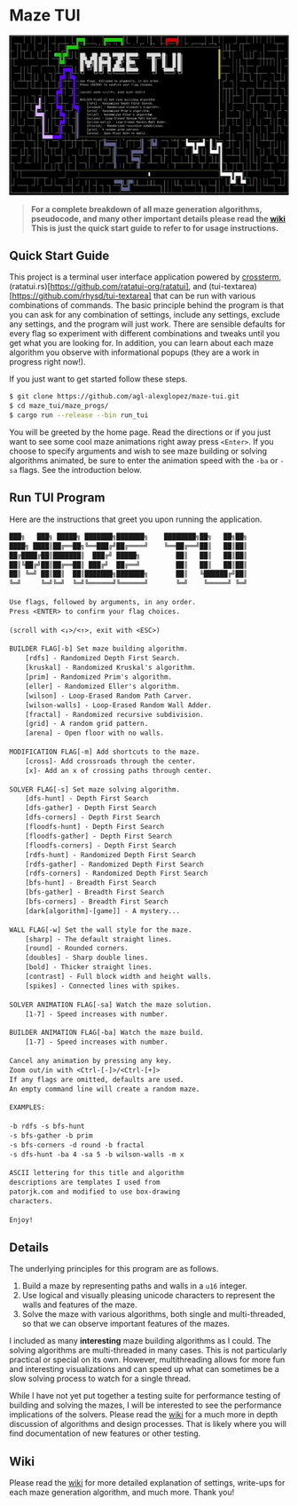 # Maze TUI

![demo](/images/demo.gif)

> **For a complete breakdown of all maze generation algorithms, pseudocode, and many other important details please read the [wiki](https://github.com/agl-alexglopez/maze-tui/wiki) This is just the quick start guide to refer to for usage instructions.**

## Quick Start Guide

This project is a terminal user interface application powered by [crossterm](https://github.com/crossterm-rs/crossterm), (ratatui.rs)[https://github.com/ratatui-org/ratatui], and (tui-textarea)[https://github.com/rhysd/tui-textarea] that can be run with various combinations of commands. The basic principle behind the program is that you can ask for any combination of settings, include any settings, exclude any settings, and the program will just work. There are sensible defaults for every flag so experiment with different combinations and tweaks until you get what you are looking for. In addition, you can learn about each maze algorithm you observe with informational popups (they are a work in progress right now!).

If you just want to get started follow these steps.

```zsh
$ git clone https://github.com/agl-alexglopez/maze-tui.git
$ cd maze_tui/maze_progs/
$ cargo run --release --bin run_tui
```

You will be greeted by the home page. Read the directions or if you just want to see some cool maze animations right away press `<Enter>`. If you choose to specify arguments and wish to see maze building or solving algorithms animated, be sure to enter the animation speed with the `-ba` or `-sa` flags. See the introduction below.

## Run TUI Program

Here are the instructions that greet you upon running the application.

```txt
███╗   ███╗ █████╗ ███████╗███████╗    ████████╗██╗   ██╗██╗
████╗ ████║██╔══██╗╚══███╔╝██╔════╝    ╚══██╔══╝██║   ██║██║
██╔████╔██║███████║  ███╔╝ █████╗         ██║   ██║   ██║██║
██║╚██╔╝██║██╔══██║ ███╔╝  ██╔══╝         ██║   ██║   ██║██║
██║ ╚═╝ ██║██║  ██║███████╗███████╗       ██║   ╚██████╔╝██║
╚═╝     ╚═╝╚═╝  ╚═╝╚══════╝╚══════╝       ╚═╝    ╚═════╝ ╚═╝

Use flags, followed by arguments, in any order.
Press <ENTER> to confirm your flag choices.

(scroll with <↓>/<↑>, exit with <ESC>)

BUILDER FLAG[-b] Set maze building algorithm.
    [rdfs] - Randomized Depth First Search.
    [kruskal] - Randomized Kruskal's algorithm.
    [prim] - Randomized Prim's algorithm.
    [eller] - Randomized Eller's algorithm.
    [wilson] - Loop-Erased Random Path Carver.
    [wilson-walls] - Loop-Erased Random Wall Adder.
    [fractal] - Randomized recursive subdivision.
    [grid] - A random grid pattern.
    [arena] - Open floor with no walls.

MODIFICATION FLAG[-m] Add shortcuts to the maze.
    [cross]- Add crossroads through the center.
    [x]- Add an x of crossing paths through center.

SOLVER FLAG[-s] Set maze solving algorithm.
    [dfs-hunt] - Depth First Search
    [dfs-gather] - Depth First Search
    [dfs-corners] - Depth First Search
    [floodfs-hunt] - Depth First Search
    [floodfs-gather] - Depth First Search
    [floodfs-corners] - Depth First Search
    [rdfs-hunt] - Randomized Depth First Search
    [rdfs-gather] - Randomized Depth First Search
    [rdfs-corners] - Randomized Depth First Search
    [bfs-hunt] - Breadth First Search
    [bfs-gather] - Breadth First Search
    [bfs-corners] - Breadth First Search
    [dark[algorithm]-[game]] - A mystery...

WALL FLAG[-w] Set the wall style for the maze.
    [sharp] - The default straight lines.
    [round] - Rounded corners.
    [doubles] - Sharp double lines.
    [bold] - Thicker straight lines.
    [contrast] - Full block width and height walls.
    [spikes] - Connected lines with spikes.

SOLVER ANIMATION FLAG[-sa] Watch the maze solution.
    [1-7] - Speed increases with number.

BUILDER ANIMATION FLAG[-ba] Watch the maze build.
    [1-7] - Speed increases with number.

Cancel any animation by pressing any key.
Zoom out/in with <Ctrl-[-]>/<Ctrl-[+]>
If any flags are omitted, defaults are used.
An empty command line will create a random maze.

EXAMPLES:

-b rdfs -s bfs-hunt
-s bfs-gather -b prim
-s bfs-corners -d round -b fractal
-s dfs-hunt -ba 4 -sa 5 -b wilson-walls -m x

ASCII lettering for this title and algorithm
descriptions are templates I used from
patorjk.com and modified to use box-drawing
characters.

Enjoy!
```

## Details

The underlying principles for this program are as follows.

1. Build a maze by representing paths and walls in a `u16` integer.
2. Use logical and visually pleasing unicode characters to represent the walls and features of the maze.
3. Solve the maze with various algorithms, both single and multi-threaded, so that we can observe important features of the mazes.

I included as many **interesting** maze building algorithms as I could. The solving algorithms are multi-threaded in many cases. This is not particularly practical or special on its own. However, multithreading allows for more fun and interesting visualizations and can speed up what can sometimes be a slow solving process to watch for a single thread.

While I have not yet put together a testing suite for performance testing of building and solving the mazes, I will be interested to see the performance implications of the solvers. Please read the [wiki](https://github.com/agl-alexglopez/maze-tui/wiki) for a much more in depth discussion of algorithms and design processes. That is likely where you will find documentation of new features or other testing.

## Wiki

Please read the [wiki](https://github.com/agl-alexglopez/maze-tui/wiki) for more detailed explanation of settings, write-ups for each maze generation algorithm, and much more. Thank you!
